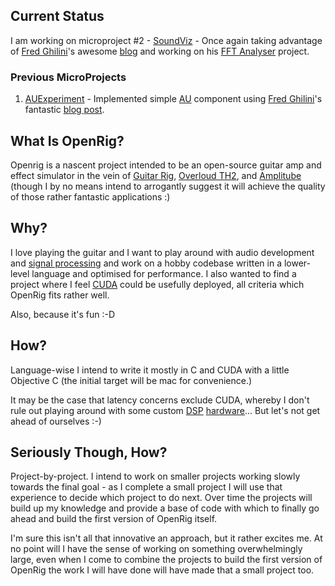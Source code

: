 ## Current Status ##

I am working on microproject \#2 - [SoundViz][proj2_1] - Once again taking advantage of
[Fred Ghilini][ref0]'s awesome [blog][ref1] and working on his [FFT Analyser][proj2_2] project.

### Previous MicroProjects ###

1. [AUExperiment][proj1_1] - Implemented simple [AU][ref2] component using
[Fred Ghilini][ref0]'s fantastic [blog post][proj1_2].

## What Is OpenRig? ##

Openrig is a nascent project intended to be an open-source guitar amp and effect simulator in
the vein of [Guitar Rig][0], [Overloud TH2][1], and [Amplitube][2] (though I by no means intend
to arrogantly suggest it will achieve the quality of those rather fantastic applications :)

## Why? ##

I love playing the guitar and I want to play around with audio development and
[signal processing][3] and work on a hobby codebase written in a lower-level language and
optimised for performance. I also wanted to find a project where I feel [CUDA][4] could be
usefully deployed, all criteria which OpenRig fits rather well.

Also, because it's fun :-D

## How? ##

Language-wise I intend to write it mostly in C and CUDA with a little Objective C (the initial
target will be mac for convenience.)

It may be the case that latency concerns exclude CUDA, whereby I don't rule out playing around
with some custom [DSP][5] [hardware][6]... But let's not get ahead of ourselves :-)

## Seriously Though, How? ##

Project-by-project. I intend to work on smaller projects working slowly towards the final
goal - as I complete a small project I will use that experience to decide which project to do
next. Over time the projects will build up my knowledge and provide a base of code with which to
finally go ahead and build the first version of OpenRig itself.

I'm sure this isn't all that innovative an approach, but it rather excites me. At no point will
I have the sense of working on something overwhelmingly large, even when I come to combine the
projects to build the first version of OpenRig the work I will have done will have made that a
small project too.

[0]:http://www.native-instruments.com/en/products/komplete/guitar/guitar-rig-5-pro/
[1]:http://overloud.com/products/th2.php
[2]:http://www.ikmultimedia.com/products/cat-view.php?C=family-amplitube
[3]:http://en.wikipedia.org/wiki/Signal_processing
[4]:http://www.nvidia.com/object/cuda_home_new.html
[5]:http://en.wikipedia.org/wiki/Digital_signal_processor
[6]:http://www.analog.com/en/processors-dsp/tigersharc/products/index.html

[proj1_1]:https://github.com/lorenzo-stoakes/AUExperiment
[proj1_2]:http://sample-hold.com/2011/11/23/getting-started-with-audio-units-on-os-x-lion-and-xcode-4-2-1/

[proj2_1]:https://github.com/lorenzo-stoakes/SoundViz
[proj2_2]:http://sample-hold.com/2011/11/23/create-a-fft-analyzer-part-i-prerequisites-concerns-and-setup/

[ref0]:http://sample-hold.com/about/
[ref1]:http://sample-hold.com/
[ref2]:http://en.wikipedia.org/wiki/Audio_Unit
